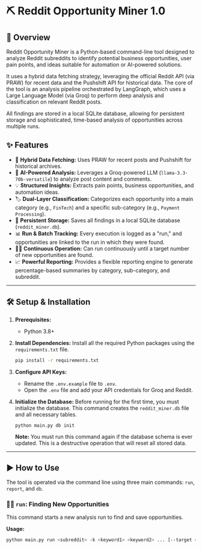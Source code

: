 # ⛏️ Reddit Opportunity Miner 1.0

## 📄 Overview

Reddit Opportunity Miner is a Python-based command-line tool designed to analyze Reddit subreddits to identify potential business opportunities, user pain points, and ideas suitable for automation or AI-powered solutions.

It uses a hybrid data fetching strategy, leveraging the official Reddit API (via PRAW) for recent data and the Pushshift API for historical data. The core of the tool is an analysis pipeline orchestrated by LangGraph, which uses a Large Language Model (via Groq) to perform deep analysis and classification on relevant Reddit posts.

All findings are stored in a local SQLite database, allowing for persistent storage and sophisticated, time-based analysis of opportunities across multiple runs.

## ✨ Features

-   🔄 **Hybrid Data Fetching:** Uses PRAW for recent posts and Pushshift for historical archives.
-   🤖 **AI-Powered Analysis:** Leverages a Groq-powered LLM (`llama-3.3-70b-versatile`) to analyze post content and comments.
-   💡 **Structured Insights:** Extracts pain points, business opportunities, and automation ideas.
-   🏷️ **Dual-Layer Classification:** Categorizes each opportunity into a main category (e.g., `FinTech`) and a specific sub-category (e.g., `Payment Processing`).
-   💾 **Persistent Storage:** Saves all findings in a local SQLite database (`reddit_miner.db`).
-   📊 **Run & Batch Tracking:** Every execution is logged as a "run," and opportunities are linked to the run in which they were found.
-   🏃‍♂️ **Continuous Operation:** Can run continuously until a target number of new opportunities are found.
-   📈 **Powerful Reporting:** Provides a flexible reporting engine to generate percentage-based summaries by category, sub-category, and subreddit.

---

## 🛠️ Setup & Installation

1.  **Prerequisites:**
    -   Python 3.8+

2.  **Install Dependencies:**
    Install all the required Python packages using the `requirements.txt` file.
    ```bash
    pip install -r requirements.txt
    ```

3.  **Configure API Keys:**
    -   Rename the `.env.example` file to `.env`.
    -   Open the `.env` file and add your API credentials for Groq and Reddit.

4.  **Initialize the Database:**
    Before running for the first time, you must initialize the database. This command creates the `reddit_miner.db` file and all necessary tables.
    ```bash
    python main.py db init
    ```
    **Note:** You must run this command again if the database schema is ever updated. This is a destructive operation that will reset all stored data.

---

## ▶️ How to Use

The tool is operated via the command line using three main commands: `run`, `report`, and `db`.

### 🏃‍♀️ `run`: Finding New Opportunities

This command starts a new analysis run to find and save opportunities.

**Usage:**
```bash
python main.py run <subreddit> -k <keyword1> <keyword2> ... [--target <number>]
